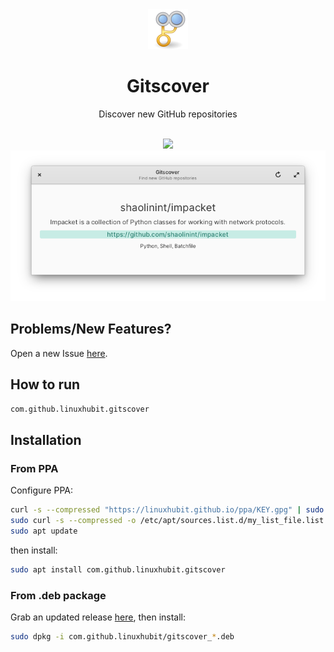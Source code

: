 <div align="center">
  <img src="https://raw.githubusercontent.com/linuxhubit/gitscover/master/data/icons/64/com.github.linuxhubit.gitscover.svg" width="64">
  <h1 align="center">Gitscover</h1>
  <p align="center">Discover new GitHub repositories</p>
</div>

<br/>

<div align="center">
   <a href="https://github.com/linuxhubit/gitscover/blob/master/LICENSE">
    <img src="https://img.shields.io/badge/License-GPL--3.0-blue.svg">
   </a>
</div>

<div align="center">
    <img  src="https://github.com/linuxhubit/gitscover/raw/master/data/screenshot-1.png">
</div>

## Problems/New Features?
Open a new Issue [here](https://github.com/linuxhubit/gitscover/issues).

## How to run
```bash
com.github.linuxhubit.gitscover
```

## Installation

### From PPA
Configure PPA:
```bash
curl -s --compressed "https://linuxhubit.github.io/ppa/KEY.gpg" | sudo apt-key add -
sudo curl -s --compressed -o /etc/apt/sources.list.d/my_list_file.list "https://linuxhubit.github.io/ppa/my_list_file.list"
sudo apt update
```
then install:
```bash
sudo apt install com.github.linuxhubit.gitscover
```


### From .deb package
Grab an updated release [here](https://github.com/linuxhubit/gitscover/releases), then install:

```bash
sudo dpkg -i com.github.linuxhubit/gitscover_*.deb
```



